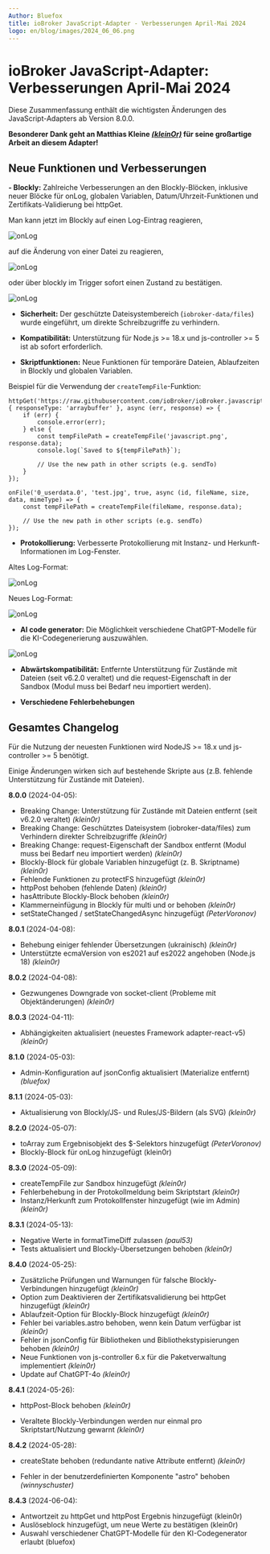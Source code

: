 ```yaml
---
Author: Bluefox
title: ioBroker JavaScript-Adapter - Verbesserungen April-Mai 2024
logo: en/blog/images/2024_06_06.png
---
```

# ioBroker JavaScript-Adapter: Verbesserungen April-Mai 2024

Diese Zusammenfassung enthält die wichtigsten Änderungen des JavaScript-Adapters ab Version 8.0.0.

**Besonderer Dank geht an Matthias Kleine [*(kleinOr)*](https://github.com/klein0r) für seine großartige Arbeit an diesem Adapter!**

## Neue Funktionen und Verbesserungen

**- Blockly:** Zahlreiche Verbesserungen an den Blockly-Blöcken, inklusive neuer Blöcke für onLog, globalen Variablen, Datum/Uhrzeit-Funktionen und Zertifikats-Validierung bei httpGet.

Man kann jetzt im Blockly auf einen Log-Eintrag reagieren,

![onLog](en/blog/images/2024_06_06_onLog.png)

auf die Änderung von einer Datei zu reagieren,

![onLog](en/blog/images/2024_06_06_onFile.png)

oder über blockly im Trigger sofort einen Zustand zu bestätigen.

![onLog](en/blog/images/2024_06_06_ackState.png)

- **Sicherheit:** Der geschützte Dateisystembereich (`iobroker-data/files`) wurde eingeführt, um direkte Schreibzugriffe zu verhindern.

- **Kompatibilität:** Unterstützung für Node.js >= 18.x und js-controller >= 5 ist ab sofort erforderlich.

- **Skriptfunktionen:** Neue Funktionen für temporäre Dateien, Ablaufzeiten in Blockly und globalen Variablen.

Beispiel für die Verwendung der `createTempFile`-Funktion:
```
httpGet('https://raw.githubusercontent.com/ioBroker/ioBroker.javascript/master/admin/javascript.png', { responseType: 'arraybuffer' }, async (err, response) => {
    if (err) {
        console.error(err);
    } else {
        const tempFilePath = createTempFile('javascript.png', response.data);
        console.log(`Saved to ${tempFilePath}`);

        // Use the new path in other scripts (e.g. sendTo)
    }
});

onFile('0_userdata.0', 'test.jpg', true, async (id, fileName, size, data, mimeType) => {
    const tempFilePath = createTempFile(fileName, response.data);

    // Use the new path in other scripts (e.g. sendTo)
});
```


- **Protokollierung:** Verbesserte Protokollierung mit Instanz- und Herkunft-Informationen im Log-Fenster.

Altes Log-Format: 

![onLog](en/blog/images/2024_06_06_old_logs.png)

Neues Log-Format:

![onLog](en/blog/images/2024_06_06_new_logs.png)

- **AI code generator:** Die Möglichkeit verschiedene ChatGPT-Modelle für die KI-Codegenerierung auszuwählen.

![onLog](en/blog/images/2024_06_06_ai.png)

- **Abwärtskompatibilität:** Entfernte Unterstützung für Zustände mit Dateien (seit v6.2.0 veraltet) und die request-Eigenschaft in der Sandbox (Modul muss bei Bedarf neu importiert werden).

- **Verschiedene Fehlerbehebungen**

## Gesamtes Changelog

Für die Nutzung der neuesten Funktionen wird NodeJS >= 18.x und js-controller >= 5 benötigt.

Einige Änderungen wirken sich auf bestehende Skripte aus (z.B. fehlende Unterstützung für Zustände mit Dateien).

**8.0.0** (2024-04-05):

- Breaking Change: Unterstützung für Zustände mit Dateien entfernt (seit v6.2.0 veraltet) *(klein0r)*
- Breaking Change: Geschütztes Dateisystem (iobroker-data/files) zum Verhindern direkter Schreibzugriffe *(klein0r)*
- Breaking Change: request-Eigenschaft der Sandbox entfernt (Modul muss bei Bedarf neu importiert werden) *(klein0r)*
- Blockly-Block für globale Variablen hinzugefügt (z. B. Skriptname) *(klein0r)*
- Fehlende Funktionen zu protectFS hinzugefügt *(klein0r)*
- httpPost behoben (fehlende Daten) *(klein0r)*
- hasAttribute Blockly-Block behoben *(klein0r)*
- Klammerneinfügung in Blockly für multi und or behoben *(klein0r)*
- setStateChanged / setStateChangedAsync hinzugefügt *(PeterVoronov)*

**8.0.1** (2024-04-08):

- Behebung einiger fehlender Übersetzungen (ukrainisch) *(klein0r)*
- Unterstützte ecmaVersion von es2021 auf es2022 angehoben (Node.js 18) *(klein0r)*

**8.0.2** (2024-04-08):

- Gezwungenes Downgrade von socket-client (Probleme mit Objektänderungen) *(klein0r)*

**8.0.3** (2024-04-11):

- Abhängigkeiten aktualisiert (neuestes Framework adapter-react-v5) *(klein0r)*

**8.1.0** (2024-05-03):

- Admin-Konfiguration auf jsonConfig aktualisiert (Materialize entfernt) *(bluefox)*

**8.1.1** (2024-05-03):

- Aktualisierung von Blockly/JS- und Rules/JS-Bildern (als SVG) *(klein0r)*

**8.2.0** (2024-05-07):

- toArray zum Ergebnisobjekt des $-Selektors hinzugefügt *(PeterVoronov)*
- Blockly-Block für onLog hinzugefügt (klein0r)

**8.3.0** (2024-05-09):

- createTempFile zur Sandbox hinzugefügt *(klein0r)*
- Fehlerbehebung in der Protokollmeldung beim Skriptstart *(klein0r)*
- Instanz/Herkunft zum Protokollfenster hinzugefügt (wie im Admin) *(klein0r)*

**8.3.1** (2024-05-13):

- Negative Werte in formatTimeDiff zulassen *(paul53)*
- Tests aktualisiert und Blockly-Übersetzungen behoben *(klein0r)*

**8.4.0** (2024-05-25):

- Zusätzliche Prüfungen und Warnungen für falsche Blockly-Verbindungen hinzugefügt *(klein0r)*
- Option zum Deaktivieren der Zertifikatsvalidierung bei httpGet hinzugefügt *(klein0r)*
- Ablaufzeit-Option für Blockly-Block hinzugefügt *(klein0r)*
- Fehler bei variables.astro behoben, wenn kein Datum verfügbar ist *(klein0r)*
- Fehler in jsonConfig für Bibliotheken und Bibliothekstypisierungen behoben *(klein0r)*
- Neue Funktionen von js-controller 6.x für die Paketverwaltung implementiert *(klein0r)*
- Update auf ChatGPT-4o *(klein0r)*

**8.4.1** (2024-05-26):

- httpPost-Block behoben *(klein0r)*

- Veraltete Blockly-Verbindungen werden nur einmal pro Skriptstart/Nutzung gewarnt *(klein0r)*

**8.4.2** (2024-05-28):

- createState behoben (redundante native Attribute entfernt) *(klein0r)*

- Fehler in der benutzerdefinierten Komponente "astro" behoben *(winnyschuster)*

**8.4.3** (2024-06-04):

- Antwortzeit zu httpGet und httpPost Ergebnis hinzugefügt (klein0r)
- Auslöseblock hinzugefügt, um neue Werte zu bestätigen (klein0r)
- Auswahl verschiedener ChatGPT-Modelle für den KI-Codegenerator erlaubt (bluefox)
